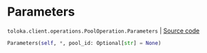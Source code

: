 # Parameters
`toloka.client.operations.PoolOperation.Parameters` | [Source code](https://github.com/Toloka/toloka-kit/blob/v1.0.2/src/client/operations.py#L140)

```python
Parameters(self, *, pool_id: Optional[str] = None)
```

